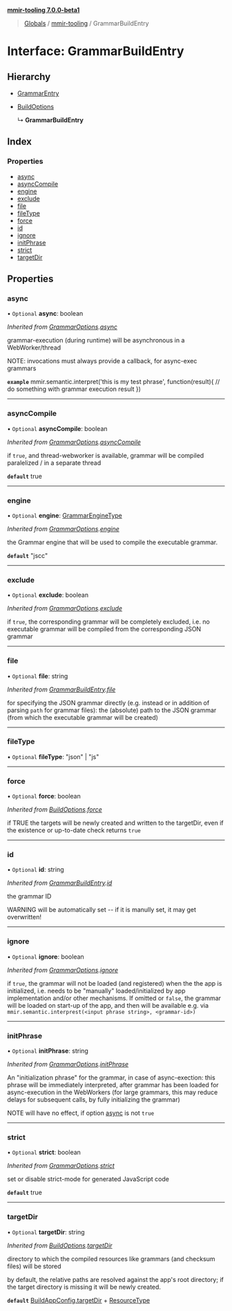 **[mmir-tooling 7.0.0-beta1](../README.md)**

> [Globals](../README.md) / [mmir-tooling](../modules/mmir_tooling.md) / GrammarBuildEntry

# Interface: GrammarBuildEntry

## Hierarchy

* [GrammarEntry](mmir_tooling.grammarentry.md)

* [BuildOptions](mmir_tooling.buildoptions.md)

  ↳ **GrammarBuildEntry**

## Index

### Properties

* [async](mmir_tooling.grammarbuildentry.md#async)
* [asyncCompile](mmir_tooling.grammarbuildentry.md#asynccompile)
* [engine](mmir_tooling.grammarbuildentry.md#engine)
* [exclude](mmir_tooling.grammarbuildentry.md#exclude)
* [file](mmir_tooling.grammarbuildentry.md#file)
* [fileType](mmir_tooling.grammarbuildentry.md#filetype)
* [force](mmir_tooling.grammarbuildentry.md#force)
* [id](mmir_tooling.grammarbuildentry.md#id)
* [ignore](mmir_tooling.grammarbuildentry.md#ignore)
* [initPhrase](mmir_tooling.grammarbuildentry.md#initphrase)
* [strict](mmir_tooling.grammarbuildentry.md#strict)
* [targetDir](mmir_tooling.grammarbuildentry.md#targetdir)

## Properties

### async

• `Optional` **async**: boolean

*Inherited from [GrammarOptions](mmir_tooling.grammaroptions.md).[async](mmir_tooling.grammaroptions.md#async)*

grammar-execution (during runtime) will be asynchronous in a WebWorker/thread

NOTE: invocations must always provide a callback, for async-exec grammars

**`example`** 
mmir.semantic.interpret('this is my test phrase', function(result){
	// do something with grammar execution result
})

___

### asyncCompile

• `Optional` **asyncCompile**: boolean

*Inherited from [GrammarOptions](mmir_tooling.grammaroptions.md).[asyncCompile](mmir_tooling.grammaroptions.md#asynccompile)*

if `true`, and thread-webworker is available, grammar will be compiled paralelized / in a separate thread

**`default`** true

___

### engine

• `Optional` **engine**: [GrammarEngineType](../modules/mmir_lib.md#grammarenginetype)

*Inherited from [GrammarOptions](mmir_tooling.grammaroptions.md).[engine](mmir_tooling.grammaroptions.md#engine)*

the Grammar engine that will be used to compile the executable grammar.

**`default`** "jscc"

___

### exclude

• `Optional` **exclude**: boolean

*Inherited from [GrammarOptions](mmir_tooling.grammaroptions.md).[exclude](mmir_tooling.grammaroptions.md#exclude)*

if `true`, the corresponding grammar will be completely excluded, i.e. no executable grammar will be compiled
from the corresponding JSON grammar

___

### file

• `Optional` **file**: string

*Inherited from [GrammarBuildEntry](mmir_tooling.grammarbuildentry.md).[file](mmir_tooling.grammarbuildentry.md#file)*

for specifying the JSON grammar directly (e.g. instead or in addition of parsing `path` for grammar files):
the (absolute) path to the JSON grammar (from which the executable grammar will be created)

___

### fileType

• `Optional` **fileType**: \"json\" \| \"js\"

___

### force

• `Optional` **force**: boolean

*Inherited from [BuildOptions](mmir_tooling.buildoptions.md).[force](mmir_tooling.buildoptions.md#force)*

if TRUE the targets will be newly created and written to the targetDir,
even if the existence or up-to-date check returns `true`

___

### id

• `Optional` **id**: string

*Inherited from [GrammarBuildEntry](mmir_tooling.grammarbuildentry.md).[id](mmir_tooling.grammarbuildentry.md#id)*

the grammar ID

WARNING will be automatically set -- if it is manully set, it may get overwritten!

___

### ignore

• `Optional` **ignore**: boolean

*Inherited from [GrammarOptions](mmir_tooling.grammaroptions.md).[ignore](mmir_tooling.grammaroptions.md#ignore)*

if `true`, the grammar will not be loaded (and registered) when the the app is initialized, i.e. needs to be
  "manually" loaded/initialized by app implementation and/or other mechanisms.
If omitted or `false`, the grammar will be loaded on start-up of the app,
  and then will be available e.g. via `mmir.semantic.interprest(<input phrase string>, <grammar-id>)`

___

### initPhrase

• `Optional` **initPhrase**: string

*Inherited from [GrammarOptions](mmir_tooling.grammaroptions.md).[initPhrase](mmir_tooling.grammaroptions.md#initphrase)*

An "initialization phrase" for the grammar, in case of async-exection:
this phrase will be immediately interpreted, after grammar has been loaded for async-execution in the WebWorkers
(for large grammars, this may reduce delays for subsequent calls, by fully initializing the grammar)

NOTE will have no effect, if option [async](mmir_tooling.grammarbuildentry.md#async) is not `true`

___

### strict

• `Optional` **strict**: boolean

*Inherited from [GrammarOptions](mmir_tooling.grammaroptions.md).[strict](mmir_tooling.grammaroptions.md#strict)*

set or disable strict-mode for generated JavaScript code

**`default`** true

___

### targetDir

• `Optional` **targetDir**: string

*Inherited from [BuildOptions](mmir_tooling.buildoptions.md).[targetDir](mmir_tooling.buildoptions.md#targetdir)*

directory to which the compiled resources like grammars (and checksum files) will be stored

by default, the relative paths are resolved against the app's root directory;
if the target directory is missing it will be newly created.

**`default`** [BuildAppConfig.targetDir](mmir_tooling.buildappconfig.md#targetdir) + [ResourceType](../modules/mmir_tooling.md#resourcetype)
